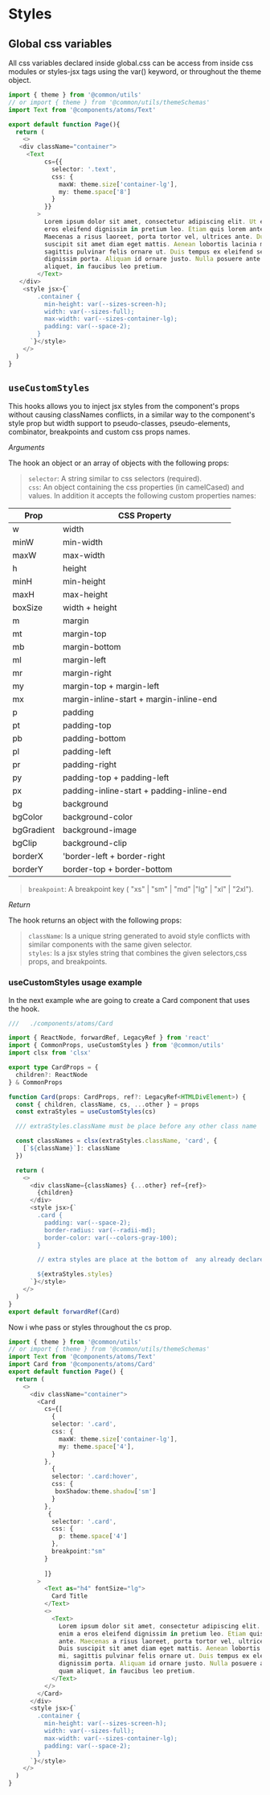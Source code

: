 # Styles  
   
## Global css variables

All css variables declared inside global.css can be access from inside css modules or styles-jsx tags using the var() keyword, or throughout the theme object.

```ts
import { theme } from '@common/utils'
// or import { theme } from '@common/utils/themeSchemas'
import Text from '@components/atoms/Text'

export default function Page(){
  return (
    <>
   <div className="container">
     <Text
          cs={{
            selector: '.text',
            css: {
              maxW: theme.size['container-lg'],
              my: theme.space['8']
            }
          }}
        >
          Lorem ipsum dolor sit amet, consectetur adipiscing elit. Ut eu enim a
          eros eleifend dignissim in pretium leo. Etiam quis lorem ante.
          Maecenas a risus laoreet, porta tortor vel, ultrices ante. Duis
          suscipit sit amet diam eget mattis. Aenean lobortis lacinia mi,
          sagittis pulvinar felis ornare ut. Duis tempus ex eleifend sem
          dignissim porta. Aliquam id ornare justo. Nulla posuere ante at quam
          aliquet, in faucibus leo pretium. 
        </Text>
   </div>
    <style jsx>{`
        .container {
          min-height: var(--sizes-screen-h);
          width: var(--sizes-full);
          max-width: var(--sizes-container-lg);
          padding: var(--space-2);
        }
      `}</style>
    </>
  )
}
```

## `useCustomStyles`
   
This hooks allows you to inject jsx styles from the component's props without causing classNames conflicts, in a similar way to the component's style prop but width support to pseudo-classes, pseudo-elements, combinator, breakpoints and custom css props names.

*Arguments*   
   
The hook  an object or an array of objects with the following props:
   
>`selector`: A string similar to css selectors (required).   
>`css`: An object containing the css properties (in camelCased) and values. In addition it accepts the following custom properties names:  

| Prop      | CSS Property	 |
| ---------------------- | ---------------------- |
| w               | width       |
| minW               | min-width       |
| maxW                | max-width        |
| h                | height        |
| minH               | min-height       |
| maxH                | max-height        |
| boxSize                |  width + height   |
| m                | margin        |
| mt                | margin-top        |
| mb                | margin-bottom        |
| ml                | margin-left        |
| mr                | margin-right        |
| my                | margin-top + margin-left      |
| mx                | margin-inline-start + margin-inline-end        |
| p                | padding        |
| pt                | padding-top        |
| pb                | padding-bottom        |
| pl                | padding-left        |
| pr                | padding-right        |
| py                | padding-top + padding-left      |
| px                | padding-inline-start + padding-inline-end        |
| bg               | background       |
| bgColor               | background-color       |
| bgGradient               | background-image       |
| bgClip               | background-clip       |
| borderX               | 'border-left + border-right       |
| borderY               | border-top + border-bottom       |
   
>`breakpoint`: A breakpoint key ( "xs" | "sm" | "md" |"lg" | "xl" | "2xl").

*Return*   
   
The hook returns an object with the following props:
   
> `className`: Is a unique string generated to avoid style conflicts with similar components with the same given selector.  
>`styles`: Is a jsx styles string that combines the given selectors,css props, and breakpoints.  

### useCustomStyles usage example
  
In the next example whe are going to create a Card component that uses the hook.
  
```ts
///   ./components/atoms/Card

import { ReactNode, forwardRef, LegacyRef } from 'react'
import { CommonProps, useCustomStyles } from '@common/utils'
import clsx from 'clsx'

export type CardProps = {
  children?: ReactNode
} & CommonProps

function Card(props: CardProps, ref?: LegacyRef<HTMLDivElement>) {
  const { children, className, cs, ...other } = props
  const extraStyles = useCustomStyles(cs)

  /// extraStyles.className must be place before any other class name

  const classNames = clsx(extraStyles.className, 'card', {
    [`${className}`]: className
  })

  return (
    <>
      <div className={classNames} {...other} ref={ref}>
        {children}
      </div>
      <style jsx>{`
        .card {
          padding: var(--space-2);
          border-radius: var(--radii-md);
          border-color: var(--colors-gray-100);
        }

        // extra styles are place at the bottom of  any already declare style

        ${extraStyles.styles}
      `}</style>
    </>
  )
}
export default forwardRef(Card)
```
  
Now i whe pass or styles throughout the cs prop.

```ts
import { theme } from '@common/utils'
// or import { theme } from '@common/utils/themeSchemas'
import Text from '@components/atoms/Text'
import Card from '@components/atoms/Card'
export default function Page() {
  return (
    <>
      <div className="container">
        <Card
          cs={[
            {
            selector: '.card',
            css: {
              maxW: theme.size['container-lg'],
              my: theme.space['4'],
            }
          },
            {
            selector: '.card:hover',
            css: {
             boxShadow:theme.shadow['sm']
            }
          },
           {
            selector: '.card',
            css: {
              p: theme.space['4']
            },
            breakpoint:"sm"
          }
          
          ]}
        >
          <Text as="h4" fontSize="lg">
            Card Title
          </Text>
          <>
            <Text>
              Lorem ipsum dolor sit amet, consectetur adipiscing elit. Ut eu
              enim a eros eleifend dignissim in pretium leo. Etiam quis lorem
              ante. Maecenas a risus laoreet, porta tortor vel, ultrices ante.
              Duis suscipit sit amet diam eget mattis. Aenean lobortis lacinia
              mi, sagittis pulvinar felis ornare ut. Duis tempus ex eleifend sem
              dignissim porta. Aliquam id ornare justo. Nulla posuere ante at
              quam aliquet, in faucibus leo pretium.
            </Text>
          </>
        </Card>
      </div>
      <style jsx>{`
        .container {
          min-height: var(--sizes-screen-h);
          width: var(--sizes-full);
          max-width: var(--sizes-container-lg);
          padding: var(--space-2);
        }
      `}</style>
    </>
  )
}

```
